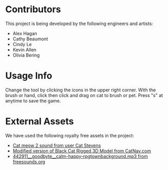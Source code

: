 # Contributors
This project is being developed by the following engineers and artists:
* Alex Hagan
* Cathy Beaumont
* Cindy Le
* Kevin Allen
* Olivia Bering

# Usage Info
Change the tool by clicking the icons in the upper right corner. With the brush or hand, click then click and drag on cat to brush or pet. Press "s" at anytime to save the game.

# External Assets
We have used the following royalty free assets in the project:
* [Cat meow 2 sound from user Cat Stevens](http://soundbible.com/1954-Cat-Meow-2.html)
* [Modified version of Black Cat Rigged 3D Model from CatNav.com](http://www.cadnav.com/3d-models/model-45504.html)
* [442911__goodbyte__calm-happy-rpgtownbackground.mp3 from freesounds.org](https://freesound.org/people/GoodByte/sounds/442911/)
